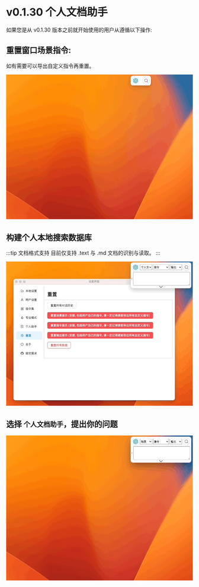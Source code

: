 # v0.1.30 个人文档助手

如果您是从 v0.1.30 版本之前就开始使用的用户从遵循以下操作:

## 重置窗口场景指令:

如有需要可以导出自定义指令再重置。

![](./img/2-v0.1.30/2023-10-16-img-1-reset-context-commands.gif)

## 构建个人本地搜索数据库

:::tip 文档格式支持
目前仅支持 .text 与 .md 文档的识别与读取。
:::

![](./img/2-v0.1.30/2023-10-16-img-2-setup-docsearch-database.gif)

## 选择 `个人文档助手`，提出你的问题

![](./img/2-v0.1.30/2023-10-16-img-3-query-docsearch.gif)
